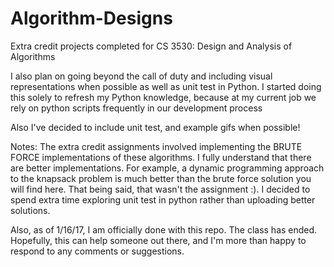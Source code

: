 # Algorithm-Designs
Extra credit projects completed for CS 3530: Design and Analysis of Algorithms

 I also plan on going beyond the call of duty and including visual representations 
 when possible as well as unit test in Python. I started doing this solely to 
 refresh my Python knowledge, because at my current job we rely on python 
 scripts frequently in our development process
 
 Also I've decided to include unit test, and example gifs when possible!
 
 Notes: The extra credit assignments involved implementing the BRUTE FORCE 
 implementations of these algorithms. I fully understand that there are better implementations.
 For example, a dynamic programming approach to the knapsack problem is much better
 than the brute force solution you will find here. That being said, that wasn't the assignment :).
 I decided to spend extra time exploring unit test in python rather than uploading better solutions.
 
 Also, as of 1/16/17, I am officially done with this repo. The class has ended. Hopefully, this can 
 help someone out there, and I'm more than happy to respond to any comments or suggestions.
